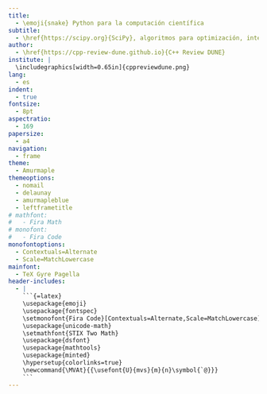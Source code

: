 ```yaml
---
title:
  - \emoji{snake} Python para la computación científica
subtitle:
  - \href{https://scipy.org}{SciPy}, algoritmos para optimización, interpolación, ecuaciones diferenciales, estadística.
author:
  - \href{https://cpp-review-dune.github.io}{C++ Review DUNE}
institute: |
  \includegraphics[width=0.65in]{cppreviewdune.png}
lang:
  - es
indent:
  - true
fontsize:
  - 8pt
aspectratio:
  - 169
papersize:
  - a4
navigation:
  - frame
theme:
  - Amurmaple
themeoptions:
  - nomail
  - delaunay
  - amurmapleblue
  - leftframetitle
# mathfont:
#   - Fira Math
# monofont:
#   - Fira Code
monofontoptions:
  - Contextuals=Alternate
  - Scale=MatchLowercase
mainfont:
  - TeX Gyre Pagella
header-includes:
  - |
    ```{=latex}
    \usepackage{emoji}
    \usepackage{fontspec}
    \setmonofont{Fira Code}[Contextuals=Alternate,Scale=MatchLowercase]
    \usepackage{unicode-math}
    \setmathfont{STIX Two Math}
    \usepackage{dsfont}
    \usepackage{mathtools}
    \usepackage{minted}
    \hypersetup{colorlinks=true}
    \newcommand{\MVAt}{{\usefont{U}{mvs}{m}{n}\symbol{`@}}}
    ```
---
```

